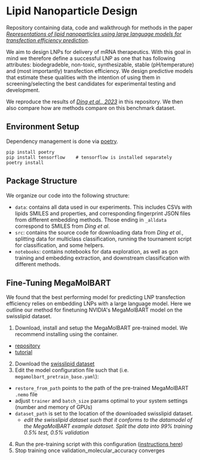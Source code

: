 # Lipid Nanoparticle Design

Repository containing data, code and walkthrough for methods in the paper [*Representations of lipid nanoparticles using large language models for transfection efficiency prediction*](https://academic.oup.com/bioinformatics/advance-article/doi/10.1093/bioinformatics/btae342/7684951).

We aim to design LNPs for delivery of mRNA therapeutics. With this goal in mind we therefore define a successful LNP as one that has following attributes: biodegradeble, non-toxic, synthesizable, stable (pH/temperature) and (most importantly) transfection efficiency.
We design predictive models that estimate these qualities with the intention of using them in screening/selecting the best candidates for experimental testing and development.

We reproduce the results of [*Ding et al., 2023*](https://arxiv.org/abs/2308.01402) in this repository. We then also compare how are methods compare on this benchmark dataset.

## Environment Setup

Dependency management is done via [poetry](https://python-poetry.org/).

```
pip install poetry
pip install tensorflow    # tensorflow is installed separately
poetry install
```

## Package Structure

We organize our code into the following structure:
- `data`: contains all data used in our experiments. This includes CSVs with lipids SMILES and properties, and corresponding fingerprint JSON files from different embedding methods. Those ending in `_alldata` correspond to SMILES from *Ding et al*.
- `src`: contains the source code for downloading data from *Ding et al.*, splitting data for multiclass classification, running the tournament script for classification, and some helpers.
- `notebooks`: contains notebooks for data exploration, as well as gcn training and embedding extraction, and downstream classification with different methods.

## Fine-Tuning MegaMolBART 
We found that the best performing model for predicting LNP transfection efficiency relies on embedding LNPs with a large language model. Here we outline our method for finetuning NVIDIA's MegaMolBART model on the swisslipid dataset.

1. Download, install and setup the MegaMolBART pre-trained model. We recommend installing using the container.
  - [repository](https://github.com/NVIDIA/MegaMolBART)
  - [tutorial](https://docs.nvidia.com/bionemo-framework/0.4.0/notebooks/MMB_GenerativeAI_Inference_with_examples.html) 
2. Download the [swisslipid dataset](https://www.swisslipids.org/)
3. Edit the model configuration file such that (i.e. `megamolbart_pretrain_base.yaml`):
  - `restore_from_path` points to the path of the pre-trained MegaMolBART `.nemo` file
  - adjust `trainer` and `batch_size` params optimal to your system settings (number and memory of GPUs)
  - `dataset_path` is set to the location of the downloaded swisslipid dataset.
    -   *edit the swisslipid dataset such that it conforms to the datamodel of the MegaMolBART example dataset. Split the data into 99% training 0.5% test, 0.5% validation*
4. Run the pre-training script with this configuration ([instructions here](https://github.com/NVIDIA/MegaMolBART/blob/dev/QUICKSTART.md#training-megamolbart))
5. Stop training once validation_molecular_accuracy converges
  
